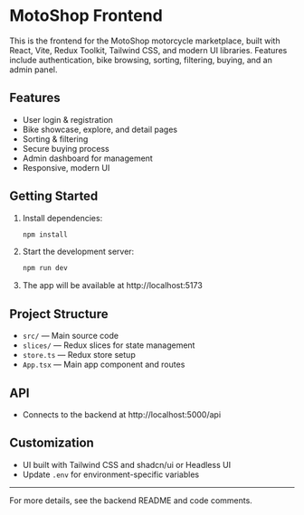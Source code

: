 # MotoShop Frontend

This is the frontend for the MotoShop motorcycle marketplace, built with React, Vite, Redux Toolkit, Tailwind CSS, and modern UI libraries. Features include authentication, bike browsing, sorting, filtering, buying, and an admin panel.

## Features

- User login & registration
- Bike showcase, explore, and detail pages
- Sorting & filtering
- Secure buying process
- Admin dashboard for management
- Responsive, modern UI

## Getting Started

1. Install dependencies:
   ```sh
   npm install
   ```
2. Start the development server:
   ```sh
   npm run dev
   ```
3. The app will be available at http://localhost:5173

## Project Structure

- `src/` — Main source code
- `slices/` — Redux slices for state management
- `store.ts` — Redux store setup
- `App.tsx` — Main app component and routes

## API

- Connects to the backend at http://localhost:5000/api

## Customization

- UI built with Tailwind CSS and shadcn/ui or Headless UI
- Update `.env` for environment-specific variables

---

For more details, see the backend README and code comments.
